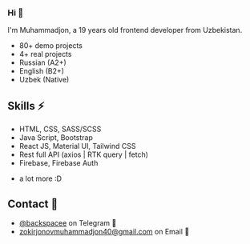 ### Hi 👋

I'm Muhammadjon, a 19 years old frontend developer from Uzbekistan.

- 80+ demo projects
- 4+ real projects
- Russian (A2+)
- English (B2+)
- Uzbek (Native)

## Skills ⚡

- HTML, CSS, SASS/SCSS
- Java Script, Bootstrap
- React JS, Material UI, Tailwind CSS
- Rest full API (axios | RTK query | fetch)
- Firebase, Firebase Auth

* a lot more :D

## Contact 📲

- [@backspacee](https://t.me/backspacee/) on Telegram 💬
- [zokirjonovmuhammadjon40@gmail.com](https://mail.google.com/) on Email 📧
